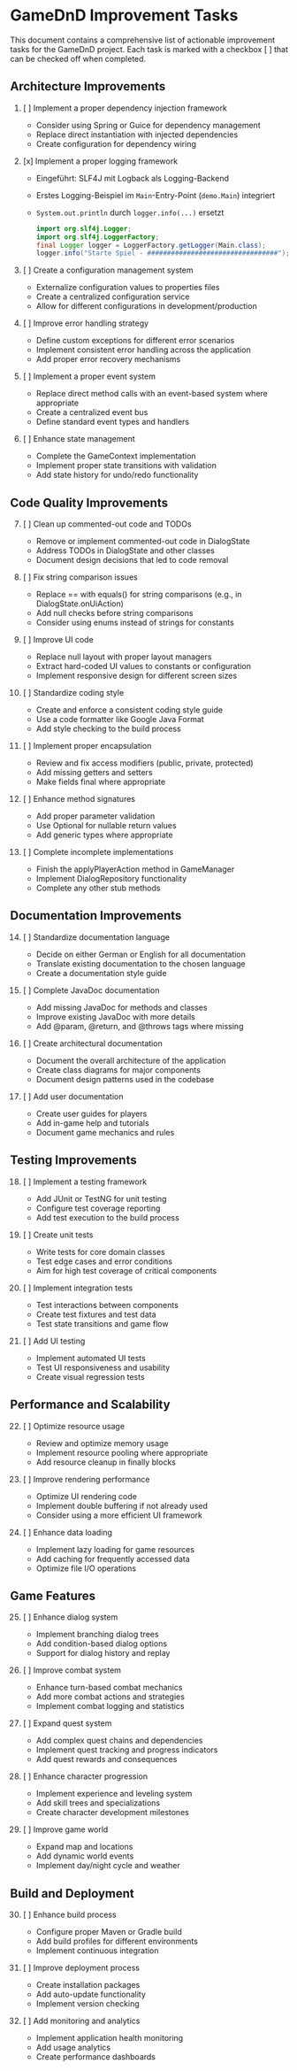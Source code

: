 # GameDnD Improvement Tasks

This document contains a comprehensive list of actionable improvement tasks for the GameDnD project. Each task is marked with a checkbox [ ] that can be checked off when completed.

## Architecture Improvements

1. [ ] Implement a proper dependency injection framework
   - Consider using Spring or Guice for dependency management
   - Replace direct instantiation with injected dependencies
   - Create configuration for dependency wiring

2. [x] Implement a proper logging framework
    - Eingeführt: SLF4J mit Logback als Logging-Backend
   - Erstes Logging-Beispiel im `Main`-Entry-Point (`demo.Main`) integriert
   - `System.out.println` durch `logger.info(...)` ersetzt
   
     ```java
     import org.slf4j.Logger;
     import org.slf4j.LoggerFactory;
     final Logger logger = LoggerFactory.getLogger(Main.class);
     logger.info("Starte Spiel - #################################");
     ```

3. [ ] Create a configuration management system
   - Externalize configuration values to properties files
   - Create a centralized configuration service
   - Allow for different configurations in development/production

4. [ ] Improve error handling strategy
   - Define custom exceptions for different error scenarios
   - Implement consistent error handling across the application
   - Add proper error recovery mechanisms

5. [ ] Implement a proper event system
   - Replace direct method calls with an event-based system where appropriate
   - Create a centralized event bus
   - Define standard event types and handlers

6. [ ] Enhance state management
   - Complete the GameContext implementation
   - Implement proper state transitions with validation
   - Add state history for undo/redo functionality

## Code Quality Improvements

7. [ ] Clean up commented-out code and TODOs
   - Remove or implement commented-out code in DialogState
   - Address TODOs in DialogState and other classes
   - Document design decisions that led to code removal

8. [ ] Fix string comparison issues
   - Replace == with equals() for string comparisons (e.g., in DialogState.onUiAction)
   - Add null checks before string comparisons
   - Consider using enums instead of strings for constants

9. [ ] Improve UI code
   - Replace null layout with proper layout managers
   - Extract hard-coded UI values to constants or configuration
   - Implement responsive design for different screen sizes

10. [ ] Standardize coding style
    - Create and enforce a consistent coding style guide
    - Use a code formatter like Google Java Format
    - Add style checking to the build process

11. [ ] Implement proper encapsulation
    - Review and fix access modifiers (public, private, protected)
    - Add missing getters and setters
    - Make fields final where appropriate

12. [ ] Enhance method signatures
    - Add proper parameter validation
    - Use Optional for nullable return values
    - Add generic types where appropriate

13. [ ] Complete incomplete implementations
    - Finish the applyPlayerAction method in GameManager
    - Implement DialogRepository functionality
    - Complete any other stub methods

## Documentation Improvements

14. [ ] Standardize documentation language
    - Decide on either German or English for all documentation
    - Translate existing documentation to the chosen language
    - Create a documentation style guide

15. [ ] Complete JavaDoc documentation
    - Add missing JavaDoc for methods and classes
    - Improve existing JavaDoc with more details
    - Add @param, @return, and @throws tags where missing

16. [ ] Create architectural documentation
    - Document the overall architecture of the application
    - Create class diagrams for major components
    - Document design patterns used in the codebase

17. [ ] Add user documentation
    - Create user guides for players
    - Add in-game help and tutorials
    - Document game mechanics and rules

## Testing Improvements

18. [ ] Implement a testing framework
    - Add JUnit or TestNG for unit testing
    - Configure test coverage reporting
    - Add test execution to the build process

19. [ ] Create unit tests
    - Write tests for core domain classes
    - Test edge cases and error conditions
    - Aim for high test coverage of critical components

20. [ ] Implement integration tests
    - Test interactions between components
    - Create test fixtures and test data
    - Test state transitions and game flow

21. [ ] Add UI testing
    - Implement automated UI tests
    - Test UI responsiveness and usability
    - Create visual regression tests

## Performance and Scalability

22. [ ] Optimize resource usage
    - Review and optimize memory usage
    - Implement resource pooling where appropriate
    - Add resource cleanup in finally blocks

23. [ ] Improve rendering performance
    - Optimize UI rendering code
    - Implement double buffering if not already used
    - Consider using a more efficient UI framework

24. [ ] Enhance data loading
    - Implement lazy loading for game resources
    - Add caching for frequently accessed data
    - Optimize file I/O operations

## Game Features

25. [ ] Enhance dialog system
    - Implement branching dialog trees
    - Add condition-based dialog options
    - Support for dialog history and replay

26. [ ] Improve combat system
    - Enhance turn-based combat mechanics
    - Add more combat actions and strategies
    - Implement combat logging and statistics

27. [ ] Expand quest system
    - Add complex quest chains and dependencies
    - Implement quest tracking and progress indicators
    - Add quest rewards and consequences

28. [ ] Enhance character progression
    - Implement experience and leveling system
    - Add skill trees and specializations
    - Create character development milestones

29. [ ] Improve game world
    - Expand map and locations
    - Add dynamic world events
    - Implement day/night cycle and weather

## Build and Deployment

30. [ ] Enhance build process
    - Configure proper Maven or Gradle build
    - Add build profiles for different environments
    - Implement continuous integration

31. [ ] Improve deployment process
    - Create installation packages
    - Add auto-update functionality
    - Implement version checking

32. [ ] Add monitoring and analytics
    - Implement application health monitoring
    - Add usage analytics
    - Create performance dashboards
